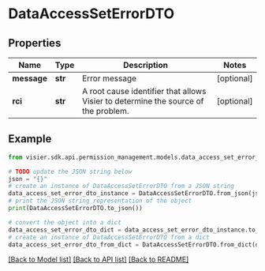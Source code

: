 # DataAccessSetErrorDTO


## Properties

Name | Type | Description | Notes
------------ | ------------- | ------------- | -------------
**message** | **str** | Error message | [optional] 
**rci** | **str** | A root cause identifier that allows Visier to determine the source of the problem. | [optional] 

## Example

```python
from visier.sdk.api.permission_management.models.data_access_set_error_dto import DataAccessSetErrorDTO

# TODO update the JSON string below
json = "{}"
# create an instance of DataAccessSetErrorDTO from a JSON string
data_access_set_error_dto_instance = DataAccessSetErrorDTO.from_json(json)
# print the JSON string representation of the object
print(DataAccessSetErrorDTO.to_json())

# convert the object into a dict
data_access_set_error_dto_dict = data_access_set_error_dto_instance.to_dict()
# create an instance of DataAccessSetErrorDTO from a dict
data_access_set_error_dto_from_dict = DataAccessSetErrorDTO.from_dict(data_access_set_error_dto_dict)
```
[[Back to Model list]](../README.md#documentation-for-models) [[Back to API list]](../README.md#documentation-for-api-endpoints) [[Back to README]](../README.md)


